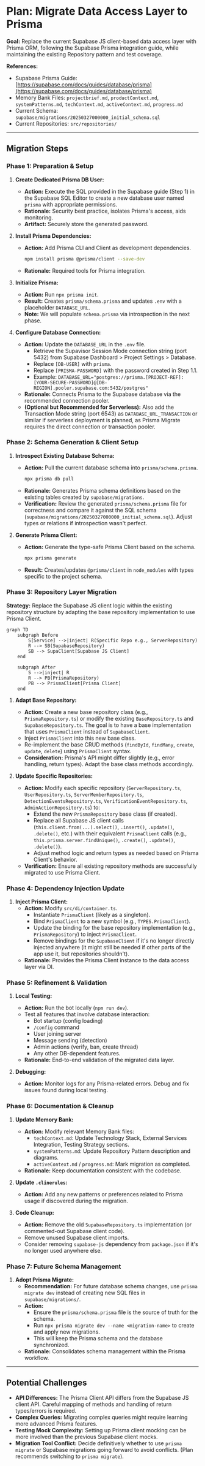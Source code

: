 # Plan: Migrate Data Access Layer to Prisma

**Goal:** Replace the current Supabase JS client-based data access layer with Prisma ORM, following the Supabase Prisma integration guide, while maintaining the existing Repository pattern and test coverage.

**References:**
*   Supabase Prisma Guide: [https://supabase.com/docs/guides/database/prisma](https://supabase.com/docs/guides/database/prisma)
*   Memory Bank Files: `projectbrief.md`, `productContext.md`, `systemPatterns.md`, `techContext.md`, `activeContext.md`, `progress.md`
*   Current Schema: `supabase/migrations/20250327000000_initial_schema.sql`
*   Current Repositories: `src/repositories/`

---

## Migration Steps

### Phase 1: Preparation & Setup

1.  **Create Dedicated Prisma DB User:**
    *   **Action:** Execute the SQL provided in the Supabase guide (Step 1) in the Supabase SQL Editor to create a new database user named `prisma` with appropriate permissions.
    *   **Rationale:** Security best practice, isolates Prisma's access, aids monitoring.
    *   **Artifact:** Securely store the generated password.

2.  **Install Prisma Dependencies:**
    *   **Action:** Add Prisma CLI and Client as development dependencies.
        ```bash
        npm install prisma @prisma/client --save-dev
        ```
    *   **Rationale:** Required tools for Prisma integration.

3.  **Initialize Prisma:**
    *   **Action:** Run `npx prisma init`.
    *   **Result:** Creates `prisma/schema.prisma` and updates `.env` with a placeholder `DATABASE_URL`.
    *   **Note:** We will populate `schema.prisma` via introspection in the next phase.

4.  **Configure Database Connection:**
    *   **Action:** Update the `DATABASE_URL` in the `.env` file.
        *   Retrieve the Supavisor Session Mode connection string (port 5432) from Supabase Dashboard > Project Settings > Database.
        *   Replace `[DB-USER]` with `prisma`.
        *   Replace `[PRISMA-PASSWORD]` with the password created in Step 1.1.
        *   Example: `DATABASE_URL="postgres://prisma.[PROJECT-REF]:[YOUR-SECURE-PASSWORD]@[DB-REGION].pooler.supabase.com:5432/postgres"`
    *   **Rationale:** Connects Prisma to the Supabase database via the recommended connection pooler.
    *   **(Optional but Recommended for Serverless):** Also add the Transaction Mode string (port 6543) as `DATABASE_URL_TRANSACTION` or similar if serverless deployment is planned, as Prisma Migrate requires the direct connection or transaction pooler.

### Phase 2: Schema Generation & Client Setup

1.  **Introspect Existing Database Schema:**
    *   **Action:** Pull the current database schema into `prisma/schema.prisma`.
        ```bash
        npx prisma db pull
        ```
    *   **Rationale:** Generates Prisma schema definitions based on the existing tables created by `supabase/migrations`.
    *   **Verification:** Review the generated `prisma/schema.prisma` file for correctness and compare it against the SQL schema (`supabase/migrations/20250327000000_initial_schema.sql`). Adjust types or relations if introspection wasn't perfect.

2.  **Generate Prisma Client:**
    *   **Action:** Generate the type-safe Prisma Client based on the schema.
        ```bash
        npx prisma generate
        ```
    *   **Result:** Creates/updates `@prisma/client` in `node_modules` with types specific to the project schema.

### Phase 3: Repository Layer Migration

**Strategy:** Replace the Supabase JS client logic within the existing repository structure by adapting the base repository implementation to use Prisma Client.

```mermaid
graph TD
    subgraph Before
        S[Service] -->|inject| R(Specific Repo e.g., ServerRepository)
        R --> SB(SupabaseRepository)
        SB --> SupaClient[Supabase JS Client]
    end

    subgraph After
        S -->|inject| R
        R --> PB(PrismaRepository)
        PB --> PrismaClient[Prisma Client]
    end
```

1.  **Adapt Base Repository:**
    *   **Action:** Create a new base repository class (e.g., `PrismaRepository.ts`) or modify the existing `BaseRepository.ts` and `SupabaseRepository.ts`. The goal is to have a base implementation that uses `PrismaClient` instead of `SupabaseClient`.
    *   Inject `PrismaClient` into this new base class.
    *   Re-implement the base CRUD methods (`findById`, `findMany`, `create`, `update`, `delete`) using `PrismaClient` syntax.
    *   **Consideration:** Prisma's API might differ slightly (e.g., error handling, return types). Adapt the base class methods accordingly.

2.  **Update Specific Repositories:**
    *   **Action:** Modify each specific repository (`ServerRepository.ts`, `UserRepository.ts`, `ServerMemberRepository.ts`, `DetectionEventsRepository.ts`, `VerificationEventRepository.ts`, `AdminActionRepository.ts`) to:
        *   Extend the new `PrismaRepository` base class (if created).
        *   Replace all Supabase JS client calls (`this.client.from(...).select()`, `.insert()`, `.update()`, `.delete()`, etc.) with their equivalent `PrismaClient` calls (e.g., `this.prisma.server.findUnique()`, `.create()`, `.update()`, `.delete()`).
        *   Adjust method logic and return types as needed based on Prisma Client's behavior.
    *   **Verification:** Ensure all existing repository methods are successfully migrated to use Prisma Client.

### Phase 4: Dependency Injection Update

1.  **Inject Prisma Client:**
    *   **Action:** Modify `src/di/container.ts`.
        *   Instantiate `PrismaClient` (likely as a singleton).
        *   Bind `PrismaClient` to a new symbol (e.g., `TYPES.PrismaClient`).
        *   Update the binding for the base repository implementation (e.g., `PrismaRepository`) to inject `PrismaClient`.
        *   Remove bindings for the `SupabaseClient` if it's no longer directly injected anywhere (it might still be needed if other parts of the app use it, but repositories shouldn't).
    *   **Rationale:** Provides the Prisma Client instance to the data access layer via DI.

### Phase 5: Refinement & Validation

1.  **Local Testing:**
    *   **Action:** Run the bot locally (`npm run dev`).
    *   Test all features that involve database interaction:
        *   Bot startup (config loading)
        *   `/config` command
        *   User joining server
        *   Message sending (detection)
        *   Admin actions (verify, ban, create thread)
        *   Any other DB-dependent features.
    *   **Rationale:** End-to-end validation of the migrated data layer.

2.  **Debugging:**
    *   **Action:** Monitor logs for any Prisma-related errors. Debug and fix issues found during local testing.

### Phase 6: Documentation & Cleanup

1.  **Update Memory Bank:**
    *   **Action:** Modify relevant Memory Bank files:
        *   `techContext.md`: Update Technology Stack, External Services Integration, Testing Strategy sections.
        *   `systemPatterns.md`: Update Repository Pattern description and diagrams.
        *   `activeContext.md` / `progress.md`: Mark migration as completed.
    *   **Rationale:** Keep documentation consistent with the codebase.

2.  **Update `.clinerules`:**
    *   **Action:** Add any new patterns or preferences related to Prisma usage if discovered during the migration.

3.  **Code Cleanup:**
    *   **Action:** Remove the old `SupabaseRepository.ts` implementation (or commented-out Supabase client code).
    *   Remove unused Supabase client imports.
    *   Consider removing `supabase-js` dependency from `package.json` if it's no longer used anywhere else.

### Phase 7: Future Schema Management

1.  **Adopt Prisma Migrate:**
    *   **Recommendation:** For future database schema changes, use `prisma migrate dev` instead of creating new SQL files in `supabase/migrations/`.
    *   **Action:**
        *   Ensure the `prisma/schema.prisma` file is the source of truth for the schema.
        *   Run `npx prisma migrate dev --name <migration-name>` to create and apply new migrations.
        *   This will keep the Prisma schema and the database synchronized.
    *   **Rationale:** Consolidates schema management within the Prisma workflow.

---

## Potential Challenges

*   **API Differences:** The Prisma Client API differs from the Supabase JS client API. Careful mapping of methods and handling of return types/errors is required.
*   **Complex Queries:** Migrating complex queries might require learning more advanced Prisma features.
*   **Testing Mock Complexity:** Setting up Prisma client mocking can be more involved than the previous Supabase client mocks.
*   **Migration Tool Conflict:** Decide definitively whether to use `prisma migrate` or Supabase migrations going forward to avoid conflicts. (Plan recommends switching to `prisma migrate`).